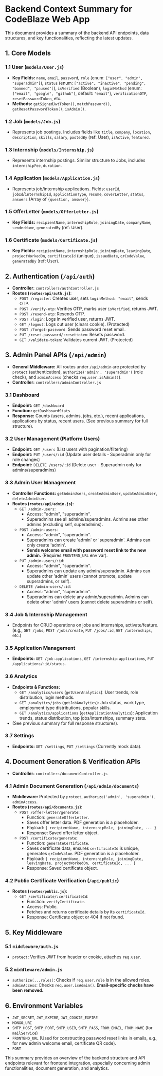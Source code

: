 # Backend Context Summary for CodeBlaze Web App

This document provides a summary of the backend API endpoints, data structures, and key functionalities, reflecting the latest updates.

## 1. Core Models

### 1.1 User (`models/User.js`)

- **Key Fields:** `name`, `email`, `password`, `role` (enum: `["user", "admin", "superadmin"]`), `status` (enum: `["active", "inactive", "pending", "banned", "paused"]`), `isVerified` (Boolean), `loginMethod` (enum: `["email", "google", "github"]`, default: `"email"`), `verificationOTP`, `resetPasswordToken`, etc.
- **Methods:** `getSignedJwtToken()`, `matchPassword()`, `getResetPasswordToken()`, `isAdmin()`.

### 1.2 Job (`models/Job.js`)

- Represents job postings. Includes fields like `title`, `company`, `location`, `description`, `skills`, `salary`, `postedBy` (ref: User), `isActive`, `featured`.

### 1.3 Internship (`models/Internship.js`)

- Represents internship postings. Similar structure to Jobs, includes `internshipFee`, `duration`.

### 1.4 Application (`models/Application.js`)

- Represents job/internship applications. Fields: `userId`, `jobId`/`internshipId`, `applicationType`, `resume`, `coverLetter`, `status`, `answers` (Array of `{question, answer}`).

### 1.5 OfferLetter (`models/OfferLetter.js`)

- **Key Fields:** `recipientName`, `internshipRole`, `joiningDate`, `companyName`, `senderName`, `generatedBy` (ref: User).

### 1.6 Certificate (`models/Certificate.js`)

- **Key Fields:** `recipientName`, `internshipRole`, `joiningDate`, `leavingDate`, `projectWorkedOn`, `certificateId` (unique), `issuedDate`, `qrCodeValue`, `generatedBy` (ref: User).

## 2. Authentication (`/api/auth`)

- **Controller:** `controllers/authController.js`
- **Routes (`routes/api/auth.js`):**
  - `POST /register`: Creates user, sets `loginMethod: "email"`, sends OTP.
  - `POST /verify-otp`: Verifies OTP, marks user `isVerified`, returns JWT.
  - `POST /resend-otp`: Resends OTP.
  - `POST /login`: Logs in verified user, returns JWT.
  - `GET /logout`: Logs out user (clears cookie). (Protected)
  - `POST /forgot-password`: Sends password reset email.
  - `PUT /reset-password/:resettoken`: Resets password.
  - `GET /validate-token`: Validates current JWT. (Protected)

## 3. Admin Panel APIs (`/api/admin`)

- **General Middleware:** All routes under `/api/admin` are protected by `protect` (authentication), `authorize('admin', 'superadmin')` (role check), and `adminAccess` (checks `req.user.isAdmin()`).
- **Controller:** `controllers/adminController.js`

### 3.1 Dashboard

- **Endpoint:** `GET /dashboard`
- **Function:** `getDashboardStats`
- **Response:** Counts (users, admins, jobs, etc.), recent applications, applications by status, recent users. (See previous summary for full structure).

### 3.2 User Management (Platform Users)

- **Endpoint:** `GET /users` (List users with pagination/filtering)
- **Endpoint:** `PUT /users/:id` (Update user details - Superadmin only for role changes)
- **Endpoint:** `DELETE /users/:id` (Delete user - Superadmin only for admins/superadmins)

### 3.3 Admin User Management

- **Controller Functions:** `getAdminUsers`, `createAdminUser`, `updateAdminUser`, `deleteAdminUser`.
- **Routes (`routes/api/admin.js`):**
  - `GET /admin-users`:
    - Access: "admin", "superadmin".
    - Superadmins see all admins/superadmins. Admins see other admins (excluding self, superadmins).
  - `POST /admin-users`:
    - Access: "admin", "superadmin".
    - Superadmins can create 'admin' or 'superadmin'. Admins can only create 'admin'.
    - **Sends welcome email with password reset link to the new admin.** (Requires `FRONTEND_URL` env var).
  - `PUT /admin-users/:id`:
    - Access: "admin", "superadmin".
    - Superadmins can update any admin/superadmin. Admins can update other 'admin' users (cannot promote, update superadmins, or self).
  - `DELETE /admin-users/:id`:
    - Access: "admin", "superadmin".
    - Superadmins can delete any admin/superadmin. Admins can delete other 'admin' users (cannot delete superadmins or self).

### 3.4 Job & Internship Management

- Endpoints for CRUD operations on jobs and internships, activate/feature. (e.g., `GET /jobs`, `POST /jobs/create`, `PUT /jobs/:id`, `GET /internships`, etc.)

### 3.5 Application Management

- **Endpoints:** `GET /job-applications`, `GET /internship-applications`, `PUT /applications/:id/status`.

### 3.6 Analytics

- **Endpoints & Functions:**
  - `GET /analytics/users` (`getUserAnalytics`): User trends, role distribution, login methods.
  - `GET /analytics/jobs` (`getJobAnalytics`): Job status, work type, employment type distributions, popular skills.
  - `GET /analytics/applications` (`getApplicationAnalytics`): Application trends, status distribution, top jobs/internships, summary stats.
- (See previous summary for full response structures).

### 3.7 Settings

- **Endpoints:** `GET /settings`, `PUT /settings` (Currently mock data).

## 4. Document Generation & Verification APIs

- **Controller:** `controllers/documentController.js`

### 4.1 Admin Document Generation (`/api/admin/documents`)

- **Middleware:** Protected by `protect`, `authorize('admin', 'superadmin')`, `adminAccess`.
- **Routes (`routes/api/documents.js`):**
  - `POST /offer-letter/generate`:
    - Function: `generateOfferLetter`.
    - Saves offer letter data. PDF generation is a placeholder.
    - Payload: `{ recipientName, internshipRole, joiningDate, ... }`
    - Response: Saved offer letter object.
  - `POST /certificate/generate`:
    - Function: `generateCertificate`.
    - Saves certificate data, ensures `certificateId` is unique, generates `qrCodeValue`. PDF generation is a placeholder.
    - Payload: `{ recipientName, internshipRole, joiningDate, leavingDate, projectWorkedOn, certificateId, ... }`
    - Response: Saved certificate object.

### 4.2 Public Certificate Verification (`/api/public`)

- **Routes (`routes/public.js`):**
  - `GET /certificate/:certificateId`:
    - Function: `verifyCertificate`.
    - Access: Public.
    - Fetches and returns certificate details by its `certificateId`.
    - Response: Certificate object or 404 if not found.

## 5. Key Middleware

### 5.1 `middleware/auth.js`

- `protect`: Verifies JWT from header or cookie, attaches `req.user`.

### 5.2 `middleware/admin.js`

- `authorize(...roles)`: Checks if `req.user.role` is in the allowed roles.
- `adminAccess`: Checks `req.user.isAdmin()`. **Email-specific checks have been removed.**

## 6. Environment Variables

- `JWT_SECRET`, `JWT_EXPIRE`, `JWT_COOKIE_EXPIRE`
- `MONGO_URI`
- `SMTP_HOST`, `SMTP_PORT`, `SMTP_USER`, `SMTP_PASS`, `FROM_EMAIL`, `FROM_NAME` (for `mailService`)
- `FRONTEND_URL` (Used for constructing password reset links in emails, e.g., for new admin welcome email, certificate QR code).
- `PORT`

This summary provides an overview of the backend structure and API endpoints relevant for frontend integration, especially concerning admin functionalities, document generation, and analytics.
